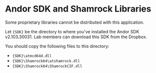 # Andor SDK and Shamrock Libraries

Some proprietary libraries cannot be distributed with this application.

Let `{SDK}` be the directory to where you've installed the Andor SDK v2.103.30031. Lab members can download this SDK from the
Dropbox.

You should copy the following files to this directory:
- `{SDK}\atmcd64d.dll`
- `{SDK}\Shamrock64\atshamrock.dll`
- `{SDK}\Shamrock64\ShamrockCIF.dll`
